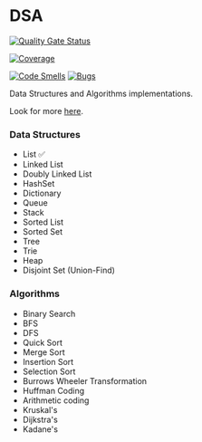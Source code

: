# DSA

[![Quality Gate Status](https://sonarcloud.io/api/project_badges/measure?project=gregpedis_dsa&metric=alert_status)](https://sonarcloud.io/summary/new_code?id=gregpedis_dsa)

[![Coverage](https://sonarcloud.io/api/project_badges/measure?project=gregpedis_dsa&metric=coverage)](https://sonarcloud.io/summary/new_code?id=gregpedis_dsa)

[![Code Smells](https://sonarcloud.io/api/project_badges/measure?project=gregpedis_dsa&metric=code_smells)](https://sonarcloud.io/summary/new_code?id=gregpedis_dsa)
[![Bugs](https://sonarcloud.io/api/project_badges/measure?project=gregpedis_dsa&metric=bugs)](https://sonarcloud.io/summary/new_code?id=gregpedis_dsa)

Data Structures and Algorithms implementations.

Look for more [here](https://en.wikipedia.org/wiki/List_of_data_structures).

### Data Structures

- List :white_check_mark:
- Linked List
- Doubly Linked List
- HashSet
- Dictionary
- Queue
- Stack
- Sorted List
- Sorted Set
- Tree
- Trie
- Heap
- Disjoint Set (Union-Find)

### Algorithms

- Binary Search
- BFS
- DFS
- Quick Sort
- Merge Sort
- Insertion Sort
- Selection Sort
- Burrows Wheeler Transformation
- Huffman Coding
- Arithmetic coding
- Kruskal's
- Dijkstra's
- Kadane's